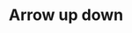 ---
title: Arrow up down
tags: ["arrow", "up", "down", "direction", "pointer"]
icon: arrow-up-down
svg: '<svg xmlns="http://www.w3.org/2000/svg" width="24" height="24" fill="none" viewBox="0 0 24 24" stroke-width="1.5" stroke-linecap="round" stroke-linejoin="round" stroke="currentColor"><path d="M7.5 17.5v-11m0 0L11 10M7.5 6.5 4 10m12.5-3.5v11m0 0L20 14m-3.5 3.5L13 14"/></svg>'
---